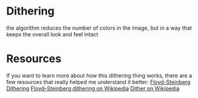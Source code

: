 # Dithering

the algorithm reduces the number of colors in the image, but in a way that keeps the overall look and feel intact

# **Resources**

If you want to learn more about how this dithering thing works, there are a few resources that really helped me understand it better:
[Floyd-Steinberg Dithering](https://youtu.be/0L2n8Tg2FwI?si=ysJwF5qJFf9286ZQ)
[Floyd–Steinberg dithering on Wikipedia](https://en.wikipedia.org/wiki/Floyd%E2%80%93)
[Dither on Wikipedia](https://en.wikipedia.org/wiki/Dither)
